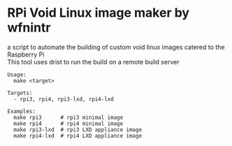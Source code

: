 # RPi Void Linux image maker by wfnintr
a script to automate the building of custom void linux images catered to the Raspberry Pi  
This tool uses drist to run the build on a remote build server

```
Usage:
  make <target>

Targets:
  - rpi3, rpi4, rpi3-lxd, rpi4-lxd

Examples:
  make rpi3      # rpi3 minimal image
  make rpi4      # rpi4 minimal image
  make rpi3-lxd  # rpi3 LXD appliance image
  make rpi4-lxd  # rpi4 LXD appliance image
  ```
